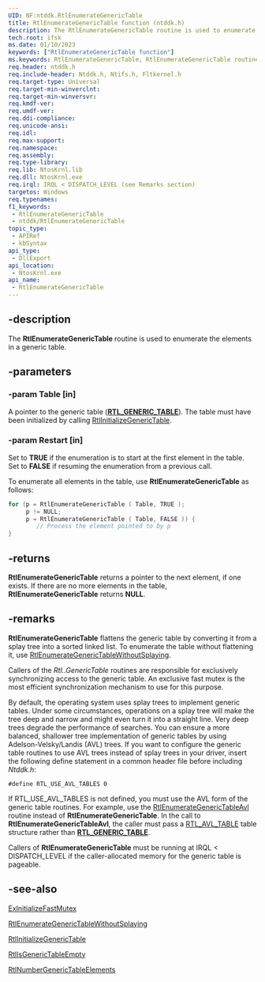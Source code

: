 ```yaml
---
UID: NF:ntddk.RtlEnumerateGenericTable
title: RtlEnumerateGenericTable function (ntddk.h)
description: The RtlEnumerateGenericTable routine is used to enumerate the elements in a generic table.
tech.root: ifsk
ms.date: 01/10/2023
keywords: ["RtlEnumerateGenericTable function"]
ms.keywords: RtlEnumerateGenericTable, RtlEnumerateGenericTable routine [Installable File System Drivers], ifsk.rtlenumerategenerictable, ntddk/RtlEnumerateGenericTable, rtlref_5fb7c196-aee1-4dcc-a39c-587472a2fbe9.xml
req.header: ntddk.h
req.include-header: Ntddk.h, Ntifs.h, Fltkernel.h
req.target-type: Universal
req.target-min-winverclnt: 
req.target-min-winversvr: 
req.kmdf-ver: 
req.umdf-ver: 
req.ddi-compliance: 
req.unicode-ansi: 
req.idl: 
req.max-support: 
req.namespace: 
req.assembly: 
req.type-library: 
req.lib: NtosKrnl.lib
req.dll: NtosKrnl.exe
req.irql: IRQL < DISPATCH_LEVEL (see Remarks section)
targetos: Windows
req.typenames: 
f1_keywords:
 - RtlEnumerateGenericTable
 - ntddk/RtlEnumerateGenericTable
topic_type:
 - APIRef
 - kbSyntax
api_type:
 - DllExport
api_location:
 - NtosKrnl.exe
api_name:
 - RtlEnumerateGenericTable
---
```


## -description

The **RtlEnumerateGenericTable** routine is used to enumerate the elements in a generic table.

## -parameters

### -param Table [in]

A pointer to the generic table ([**RTL_GENERIC_TABLE**](/windows-hardware/drivers/ddi/ntddk/ns-ntddk-_rtl_generic_table)). The table must have been initialized by calling [RtlInitializeGenericTable](/windows-hardware/drivers/ddi/ntddk/nf-ntddk-rtlinitializegenerictable).

### -param Restart [in]

Set to **TRUE** if the enumeration is to start at the first element in the table. Set to **FALSE** if resuming the enumeration from a previous call.

To enumerate all elements in the table, use **RtlEnumerateGenericTable** as follows:

```cpp
for (p = RtlEnumerateGenericTable ( Table, TRUE );
     p != NULL;
     p = RtlEnumerateGenericTable ( Table, FALSE )) {
        // Process the element pointed to by p
}
```

## -returns

**RtlEnumerateGenericTable** returns a pointer to the next element, if one exists. If there are no more elements in the table, **RtlEnumerateGenericTable** returns **NULL**.

## -remarks

**RtlEnumerateGenericTable** flattens the generic table by converting it from a splay tree into a sorted linked list. To enumerate the table without flattening it, use [RtlEnumerateGenericTableWithoutSplaying](/windows-hardware/drivers/ddi/ntddk/nf-ntddk-rtlenumerategenerictablewithoutsplaying).

Callers of the *Rtl..GenericTable* routines are responsible for exclusively synchronizing access to the generic table. An exclusive fast mutex is the most efficient synchronization mechanism to use for this purpose.

By default, the operating system uses splay trees to implement generic tables. Under some circumstances, operations on a splay tree will make the tree deep and narrow and might even turn it into a straight line. Very deep trees degrade the performance of searches. You can ensure a more balanced, shallower tree implementation of generic tables by using Adelson-Velsky/Landis (AVL) trees. If you want to configure the generic table routines to use AVL trees instead of splay trees in your driver, insert the following define statement in a common header file before including *Ntddk.h*:

`#define RTL_USE_AVL_TABLES 0`

If RTL_USE_AVL_TABLES is not defined, you must use the AVL form of the generic table routines. For example, use the [RtlEnumerateGenericTableAvl](/windows-hardware/drivers/ddi/ntddk/nf-ntddk-rtlenumerategenerictableavl) routine instead of **RtlEnumerateGenericTable**. In the call to **RtlEnumerateGenericTableAvl**, the caller must pass a [RTL_AVL_TABLE](/windows-hardware/drivers/ddi/ntddk/ns-ntddk-_rtl_avl_table) table structure rather than [**RTL_GENERIC_TABLE**](/windows-hardware/drivers/ddi/ntddk/ns-ntddk-_rtl_generic_table).

Callers of **RtlEnumerateGenericTable** must be running at IRQL < DISPATCH_LEVEL if the caller-allocated memory for the generic table is pageable.

## -see-also

[ExInitializeFastMutex](/windows-hardware/drivers/ddi/wdm/nf-wdm-exinitializefastmutex)

[RtlEnumerateGenericTableWithoutSplaying](/windows-hardware/drivers/ddi/ntddk/nf-ntddk-rtlenumerategenerictablewithoutsplaying)

[RtlInitializeGenericTable](/windows-hardware/drivers/ddi/ntddk/nf-ntddk-rtlinitializegenerictable)

[RtlIsGenericTableEmpty](/windows-hardware/drivers/ddi/ntddk/nf-ntddk-rtlisgenerictableempty)

[RtlNumberGenericTableElements](/windows-hardware/drivers/ddi/ntddk/nf-ntddk-rtlnumbergenerictableelements)
